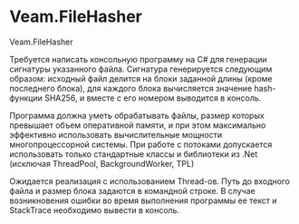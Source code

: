 # Veam.FileHasher
Veam.FileHasher

Требуется написать консольную программу на C# для генерации сигнатуры указанного файла. 
Сигнатура генерируется следующим образом: исходный файл делится на блоки заданной длины (кроме последнего блока),
для каждого блока вычисляется значение hash-функции SHA256, и вместе с его номером выводится в консоль.

Программа должна уметь обрабатывать файлы, размер которых превышает объем оперативной памяти, 
и при этом максимально эффективно использовать вычислительные мощности многопроцессорной системы. 
При работе с потоками допускается использовать только стандартные классы и библиотеки из .Net (исключая ThreadPool, BackgroundWorker, TPL)

Ожидается реализация с использованием Thread-ов. Путь до входного файла и размер блока задаются в командной строке. 
В случае возникновения ошибки во время выполнения программы ее текст и StackTrace необходимо вывести в консоль.
